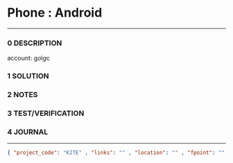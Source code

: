 # Phone : Android
--------------------------------
### 0 DESCRIPTION

account: g*o*l*g*c

### 1 SOLUTION


### 2 NOTES


### 3 TEST/VERIFICATION


### 4 JOURNAL



--------------------------------
```json
{ "project_code": "KITE" , "links": "" , "location": "" , "fpoint": "" }
```
